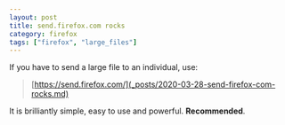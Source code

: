 ```yaml
---
layout: post
title: send.firefox.com rocks
category: firefox
tags: ["firefox", "large_files"]
---
```

If you have to send a large file to an individual, use:

> [https://send.firefox.com/](_posts/2020-03-28-send-firefox-com-rocks.md)

It is brilliantly simple, easy to use and powerful.  **Recommended**.
